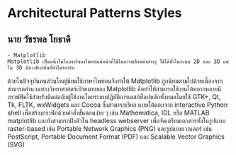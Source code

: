 # Architectural Patterns Styles
##  นาย วัชรพล โยธาดี

    - Matplotlib 
    Matplotlib เป็นหนึ่งในไลบรารีของไพทอนมีหน้าที่ใช้ในการพล็อตค่าต่างๆ ใช้ได้ทั้งในระบบ 2D และ 3D แต่ใน 3D มีบางฟังก์ชั่นที่ยังไม่รองรับ 
ด้วยในปัจจุบันคนส่วนใหญ่นิยมใช้ภาษาไพทอนจึงทำให้ Matplotlib ถูกนิยมตามไปด้วยเนื่องจากสามารถคำนวนทางวิทยาศาสตร์เป้าหมายของ Matplotlib
คือทำให้สามารถใช้งานได้หลากหลายมีกราฟฟิคใช้สำหรับติดต่อกับผู้ใช้งานโดยระบบปฏิบัติการเดสก์ท็อปหลักทั้งหมดโดยใช้ GTK+, Qt, Tk, FLTK, wxWidgets และ Cocoa ซึ่งสามารถเรียก แบบโต้ตอบจาก interactive Python shell เพื่อสร้างกราฟิกด้วยคําสั่งขั้นตอนง่าย ๆ เช่น Mathematica, IDL หรือ MATLAB matplotlib และยังสามารถฝังตัวใน headless webserver เพื่อจัดเตรียมเอกสารทั้งในรูปแบบ raster-based เช่น Portable Network Graphics (PNG) และรูปแบบเวกเตอร์ เช่น PostScript, Portable Document Format (PDF) และ Scalable Vector Graphics (SVG)
